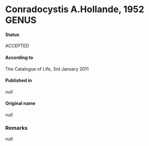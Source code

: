Conradocystis A.Hollande, 1952 GENUS
=======

#### Status
ACCEPTED

#### According to
The Catalogue of Life, 3rd January 2011

#### Published in
null

#### Original name
null

### Remarks
null